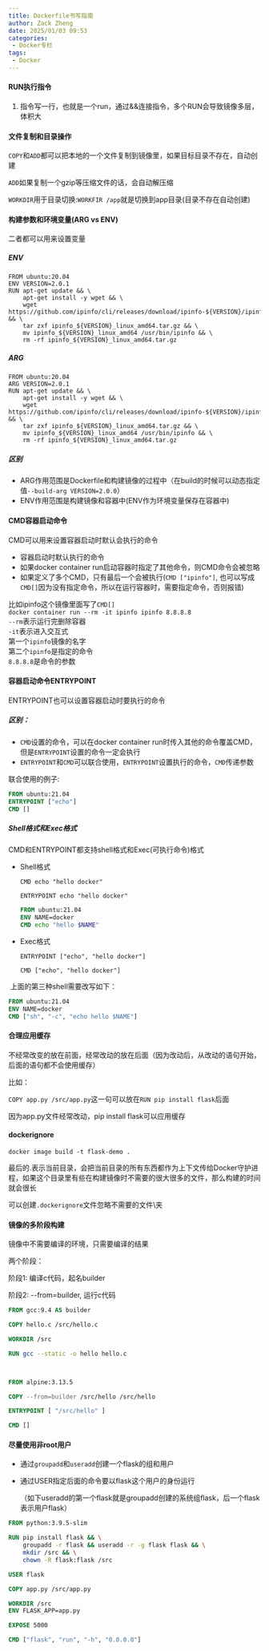 ```yaml
---
title: Dockerfile书写指南
author: Zack Zheng
date: 2025/01/03 09:53
categories:
 - Docker专栏
tags:
 - Docker
---
```


#### RUN执行指令

1. 指令写一行，也就是一个run，通过&&连接指令，多个RUN会导致镜像多层，体积大

#### 文件复制和目录操作

`COPY`和`ADD`都可以把本地的一个文件复制到镜像里，如果目标目录不存在，自动创建     

`ADD`如果复制一个gzip等压缩文件的话，会自动解压缩      


`WORKDIR`用于目录切换:`WORKFIR /app`就是切换到app目录(目录不存在自动创建)   


#### 构建参数和环境变量(ARG vs ENV)

二者都可以用来设置变量   

##### ENV

```
FROM ubuntu:20.04
ENV VERSION=2.0.1
RUN apt-get update && \
    apt-get install -y wget && \
    wget https://github.com/ipinfo/cli/releases/download/ipinfo-${VERSION}/ipinfo_${VERSION}_linux_amd64.tar.gz && \
    tar zxf ipinfo_${VERSION}_linux_amd64.tar.gz && \
    mv ipinfo_${VERSION}_linux_amd64 /usr/bin/ipinfo && \
    rm -rf ipinfo_${VERSION}_linux_amd64.tar.gz
```

##### ARG

```
FROM ubuntu:20.04
ARG VERSION=2.0.1
RUN apt-get update && \
    apt-get install -y wget && \
    wget https://github.com/ipinfo/cli/releases/download/ipinfo-${VERSION}/ipinfo_${VERSION}_linux_amd64.tar.gz && \
    tar zxf ipinfo_${VERSION}_linux_amd64.tar.gz && \
    mv ipinfo_${VERSION}_linux_amd64 /usr/bin/ipinfo && \
    rm -rf ipinfo_${VERSION}_linux_amd64.tar.gz
```

##### 区别

+ ARG作用范围是Dockerfile和构建镜像的过程中（在build的时候可以动态指定值`--build-arg VERSION=2.0.0`）       
+ ENV作用范围是构建镜像和容器中(ENV作为环境变量保存在容器中)    

#### CMD容器启动命令

CMD可以用来设置容器启动时默认会执行的命令    

+ 容器启动时默认执行的命令    
+ 如果docker container run启动容器时指定了其他命令，则CMD命令会被忽略     
+ 如果定义了多个CMD，只有最后一个会被执行(`CMD ["ipinfo"]`, 也可以写成`CMD[]`因为没有指定命令，所以在运行容器时，需要指定命令，否则报错)       
  

比如ipinfo这个镜像里面写了`CMD[]`   
`docker container run --rm -it ipinfo ipinfo 8.8.8.8`   
`--rm`表示运行完删除容器    
`-it`表示进入交互式    
第一个`ipinfo`镜像的名字    
第二个`ipinfo`是指定的命令    
`8.8.8.8`是命令的参数     

#### 容器启动命令ENTRYPOINT

ENTRYPOINT也可以设置容器启动时要执行的命令    

##### 区别：

+  `CMD`设置的命令，可以在docker container run时传入其他的命令覆盖CMD，但是`ENTRYPOINT`设置的命令一定会执行
+  `ENTRYPOINT`和`CMD`可以联合使用，`ENTRYPOINT`设置执行的命令，`CMD`传递参数

联合使用的例子:

```dockerfile
FROM ubuntu:21.04
ENTRYPOINT ["echo"]
CMD []
```

##### Shell格式和Exec格式

CMD和ENTRYPOINT都支持shell格式和Exec(可执行命令)格式

+ Shell格式

  `CMD echo "hello docker"`

  `ENTRYPOINT echo "hello docker"`

  ```dockerfile
  FROM ubuntu:21.04
  ENV NAME=docker
  CMD echo "hello $NAME"
  ```

+ Exec格式

  `ENTRYPOINT ["echo", "hello docker"]`

  `CMD ["echo", "hello docker"]`

​		上面的第三种shell需要改写如下：

```dockerfile
FROM ubuntu:21.04
ENV NAME=docker
CMD ["sh", "-c", "echo hello $NAME"]
```

#### 合理应用缓存

不经常改变的放在前面，经常改动的放在后面（因为改动后，从改动的语句开始，后面的语句都不会使用缓存）

比如：

`COPY app.py /src/app.py`这一句可以放在`RUN pip install flask`后面

因为app.py文件经常改动，pip install flask可以应用缓存



#### dockerignore

`docker image build -t flask-demo .`

最后的.表示当前目录，会把当前目录的所有东西都作为上下文传给Docker守护进程，如果这个目录里有些在构建镜像时不需要的很大很多的文件，那么构建的时间就会很长

可以创建`.dockerignore`文件忽略不需要的文件\夹



#### 镜像的多阶段构建

镜像中不需要编译的环境，只需要编译的结果

两个阶段：

阶段1:  编译c代码，起名builder

阶段2:  --from=builder, 运行c代码

```dockerfile
FROM gcc:9.4 AS builder

COPY hello.c /src/hello.c

WORKDIR /src

RUN gcc --static -o hello hello.c



FROM alpine:3.13.5

COPY --from=builder /src/hello /src/hello

ENTRYPOINT [ "/src/hello" ]

CMD []
```



#### 尽量使用非root用户

+ 通过`groupadd`和`useradd`创建一个flask的组和用户

+ 通过USER指定后面的命令要以flask这个用户的身份运行

  （如下useradd的第一个flask就是groupadd创建的系统组flask，后一个flask表示用户flask）

```dockerfile
FROM python:3.9.5-slim

RUN pip install flask && \
    groupadd -r flask && useradd -r -g flask flask && \
    mkdir /src && \
    chown -R flask:flask /src

USER flask

COPY app.py /src/app.py

WORKDIR /src
ENV FLASK_APP=app.py

EXPOSE 5000

CMD ["flask", "run", "-h", "0.0.0.0"]
```


